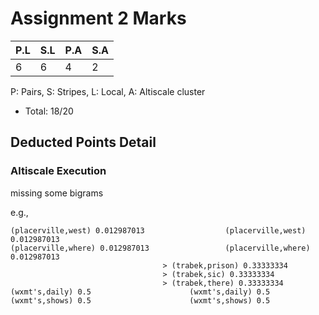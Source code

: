 
# Assignment 2 Marks

| P.L | S.L | P.A | S.A |
| --- | --- | --- | --- |
|6|6|4|2|
P: Pairs,
S: Stripes,
L: Local,
A: Altiscale cluster

<!--* Penalty: %-->
* Total: 18/20


## Deducted Points Detail

### Altiscale Execution
missing some bigrams

e.g.,

```
(placerville,west) 0.012987013					(placerville,west) 0.012987013
(placerville,where) 0.012987013					(placerville,where) 0.012987013
							      >	(trabek,prison) 0.33333334
							      >	(trabek,sic) 0.33333334
							      >	(trabek,there) 0.33333334
(wxmt's,daily) 0.5						(wxmt's,daily) 0.5
(wxmt's,shows) 0.5						(wxmt's,shows) 0.5
```
